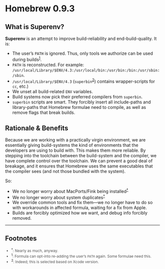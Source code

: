 # Homebrew 0.9.3
## What is Superenv?

**Superenv** is an attempt to improve build-reliability and end-build-quality. It is:

* The user’s `PATH` is ignored. Thus, only tools we authorize can be used during builds<sup>[1](#_1)</sup>.
* `PATH` is reconstructed. For example: `/usr/local/Library/$ENV/4.3:/usr/local/bin:/usr/bin:/bin:/usr/sbin:/sbin`.
* `/usr/local/Library/$ENV/4.3` (`superbin`<sup>[2](#_2)</sup>) contains wrapper-scripts for `cc`, etc.)
* We unset all build-related `ENV` variables.
* Build systems now pick their preferred compilers from `superbin`.
* `superbin` scripts are smart. They forcibly insert all include-paths and library-paths that Homebrew formulae need to compile, as well as remove flags that break builds.


## Rationale & Benefits

Because we are working with a practically virgin environment, we are essentially giving build-systems the kind of environments that the developers are using to build with. This makes them more reliable. By stepping  into the toolchain between the build-system and the compiler, we have complete control over the toolchain. We can prevent a good deal of breakage, and it ensures that Homebrew uses the same executables that the compiler sees (and not those bundled with the system).

So:

* We no longer worry about MacPorts/Fink being installed<sup>[†](#_†)</sup>
* We no longer worry about system duplicates<sup>[†](#_†)</sup>
* We override common tools and fix them—we no longer have to do so with workarounds in affected formula, waiting for a fix from Apple.
* Builds are forcibly optimized how we want, and debug info forcibly removed.

----

## Footnotes
<div style="color: #555; font-size: 85%">
  <ul>
    <li><a id="_†"><sup>†</sup></a>: Nearly as much, anyway.</li>
    <li><a id="_1"><sup>1</sup></a>: Formula can opt-into re-adding the user’s <code>PATH</code> again. Some formulae need this.</li>
    <li><a id="_2"><sup>2</sup></a>: Indeed; this is selected based on Xcode version.</li>
  </ul>
</div>
